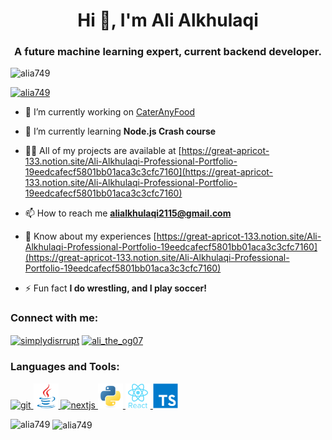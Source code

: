 <h1 align="center">Hi 👋, I'm Ali Alkhulaqi</h1>
<h3 align="center">A future machine learning expert, current backend developer.</h3>

<p align="left"> <img src="https://komarev.com/ghpvc/?username=alia749&label=Profile%20views&color=0e75b6&style=flat" alt="alia749" /> </p>

<p align="left"> <a href="https://github.com/ryo-ma/github-profile-trophy"><img src="https://github-profile-trophy.vercel.app/?username=alia749" alt="alia749" /></a> </p>

- 🔭 I’m currently working on [CaterAnyFood](https://github.com/cateranyfood/Architecture)

- 🌱 I’m currently learning **Node.js Crash course**

- 👨‍💻 All of my projects are available at [https://great-apricot-133.notion.site/Ali-Alkhulaqi-Professional-Portfolio-19eedcafecf5801bb01aca3c3cfc7160](https://great-apricot-133.notion.site/Ali-Alkhulaqi-Professional-Portfolio-19eedcafecf5801bb01aca3c3cfc7160)

- 📫 How to reach me **alialkhulaqi2115@gmail.com**

- 📄 Know about my experiences [https://great-apricot-133.notion.site/Ali-Alkhulaqi-Professional-Portfolio-19eedcafecf5801bb01aca3c3cfc7160](https://great-apricot-133.notion.site/Ali-Alkhulaqi-Professional-Portfolio-19eedcafecf5801bb01aca3c3cfc7160)

- ⚡ Fun fact **I do wrestling, and I play soccer!**

<h3 align="left">Connect with me:</h3>
<p align="left">
<a href="https://twitter.com/simplydisrrupt" target="blank"><img align="center" src="https://raw.githubusercontent.com/rahuldkjain/github-profile-readme-generator/master/src/images/icons/Social/twitter.svg" alt="simplydisrrupt" height="30" width="40" /></a>
<a href="https://instagram.com/ali_the_og07" target="blank"><img align="center" src="https://raw.githubusercontent.com/rahuldkjain/github-profile-readme-generator/master/src/images/icons/Social/instagram.svg" alt="ali_the_og07" height="30" width="40" /></a>
</p>

<h3 align="left">Languages and Tools:</h3>
<p align="left"> <a href="https://git-scm.com/" target="_blank" rel="noreferrer"> <img src="https://www.vectorlogo.zone/logos/git-scm/git-scm-icon.svg" alt="git" width="40" height="40"/> </a> <a href="https://www.java.com" target="_blank" rel="noreferrer"> <img src="https://raw.githubusercontent.com/devicons/devicon/master/icons/java/java-original.svg" alt="java" width="40" height="40"/> </a> <a href="https://nextjs.org/" target="_blank" rel="noreferrer"> <img src="https://cdn.worldvectorlogo.com/logos/nextjs-2.svg" alt="nextjs" width="40" height="40"/> </a> <a href="https://www.python.org" target="_blank" rel="noreferrer"> <img src="https://raw.githubusercontent.com/devicons/devicon/master/icons/python/python-original.svg" alt="python" width="40" height="40"/> </a> <a href="https://reactjs.org/" target="_blank" rel="noreferrer"> <img src="https://raw.githubusercontent.com/devicons/devicon/master/icons/react/react-original-wordmark.svg" alt="react" width="40" height="40"/> </a> <a href="https://www.typescriptlang.org/" target="_blank" rel="noreferrer"> <img src="https://raw.githubusercontent.com/devicons/devicon/master/icons/typescript/typescript-original.svg" alt="typescript" width="40" height="40"/> </a> </p>

<p><img align="left" src="https://github-readme-stats.vercel.app/api/top-langs?username=alia749&show_icons=true&locale=en&layout=compact" alt="alia749" /></p>

<p>&nbsp;<img align="center" src="https://github-readme-stats.vercel.app/api?username=alia749&show_icons=true&locale=en" alt="alia749" /></p>
